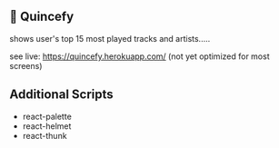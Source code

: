 ## 🍐 Quincefy
shows user's top 15 most played tracks and artists.....

see live: https://quincefy.herokuapp.com/ (not yet optimized for most screens)

## Additional Scripts
+ react-palette
+ react-helmet
+ react-thunk




